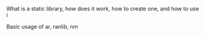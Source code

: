 What is a static library, how does it work, how to create one, and how to use i

Basic usage of ar, ranlib, nm
